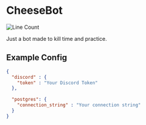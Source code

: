 # CheeseBot
![Line Count](https://img.shields.io/tokei/lines/github/Zackattak01/CheeseBot?style=for-the-badge)

Just a bot made to kill time and practice.

## Example Config

```json
{
  "discord" : {
    "token" : "Your Discord Token"
  },
  
  "postgres": {
    "connection_string" : "Your connection string"
  }
}
```
